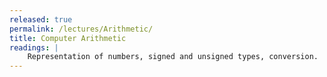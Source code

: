 ```yaml
---
released: true
permalink: /lectures/Arithmetic/
title: Computer Arithmetic
readings: |
    Representation of numbers, signed and unsigned types, conversion.
---
```





